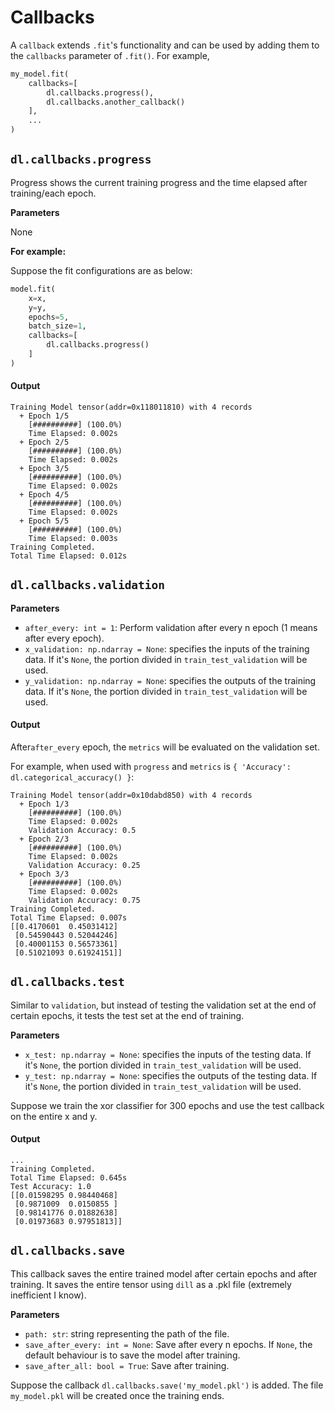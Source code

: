 # Callbacks

A `callback` extends `.fit`'s functionality and can be used by 
adding them to the `callbacks` parameter of `.fit()`. For example,

```python
my_model.fit(
    callbacks=[
        dl.callbacks.progress(),
        dl.callbacks.another_callback()
    ],
    ...
)
```

## `dl.callbacks.progress`

Progress shows the current training progress and the time elapsed
after training/each epoch. 

**Parameters**

None

**For example:**

Suppose the fit configurations are as below:

```python
model.fit(
    x=x,
    y=y,
    epochs=5,
    batch_size=1,
    callbacks=[
        dl.callbacks.progress()
    ]
)
```
#### Output

```text
Training Model tensor(addr=0x118011810) with 4 records
  + Epoch 1/5
    [##########] (100.0%)
    Time Elapsed: 0.002s
  + Epoch 2/5
    [##########] (100.0%)
    Time Elapsed: 0.002s
  + Epoch 3/5
    [##########] (100.0%)
    Time Elapsed: 0.002s
  + Epoch 4/5
    [##########] (100.0%)
    Time Elapsed: 0.002s
  + Epoch 5/5
    [##########] (100.0%)
    Time Elapsed: 0.003s
Training Completed.
Total Time Elapsed: 0.012s
```

## `dl.callbacks.validation`

**Parameters**

+ `after_every: int = 1`: Perform validation after every n epoch (1 means after every epoch).
+ `x_validation: np.ndarray = None`: specifies the inputs of the training data. If it's `None`, the portion divided in `train_test_validation` will be used.
+ `y_validation: np.ndarray = None`: specifies the outputs of the training data. If it's `None`, the portion divided in `train_test_validation` will be used.

#### Output

After`after_every` epoch, the `metrics` will be evaluated on the validation set. 

For example, when used with `progress` and `metrics` is `{ 'Accuracy': dl.categorical_accuracy() }`:

```text
Training Model tensor(addr=0x10dabd850) with 4 records
  + Epoch 1/3
    [##########] (100.0%)
    Time Elapsed: 0.002s
    Validation Accuracy: 0.5
  + Epoch 2/3
    [##########] (100.0%)
    Time Elapsed: 0.002s
    Validation Accuracy: 0.25
  + Epoch 3/3
    [##########] (100.0%)
    Time Elapsed: 0.002s
    Validation Accuracy: 0.75
Training Completed.
Total Time Elapsed: 0.007s
[[0.4170601  0.45031412]
 [0.54590443 0.52044246]
 [0.40001153 0.56573361]
 [0.51021093 0.61924151]]
```

## `dl.callbacks.test`

Similar to `validation`, but instead of testing the validation set
at the end of certain epochs, it tests the test set at the end of
training.

**Parameters**

+ `x_test: np.ndarray = None`: specifies the inputs of the testing data. If it's `None`, the portion divided in `train_test_validation` will be used.
+ `y_test: np.ndarray = None`: specifies the outputs of the testing data. If it's `None`, the portion divided in `train_test_validation` will be used.

Suppose we train the xor classifier for 300 epochs and use the test
callback on the entire x and y.

#### Output

```text
...
Training Completed.
Total Time Elapsed: 0.645s
Test Accuracy: 1.0
[[0.01598295 0.98440468]
 [0.9871009  0.0150855 ]
 [0.98141776 0.01882638]
 [0.01973683 0.97951813]]
```

## `dl.callbacks.save`

This callback saves the entire trained model after certain epochs and after training. It saves the entire tensor using `dill` as a
.pkl file (extremely inefficient I know).

**Parameters**

+ `path: str`: string representing the path of the file.
+ `save_after_every: int = None`: Save after every n epochs. If `None`, the default behaviour is to save the model after training.
+ `save_after_all: bool = True`: Save after training.

Suppose the callback `dl.callbacks.save('my_model.pkl')` is added.
The file `my_model.pkl` will be created once the training ends.
